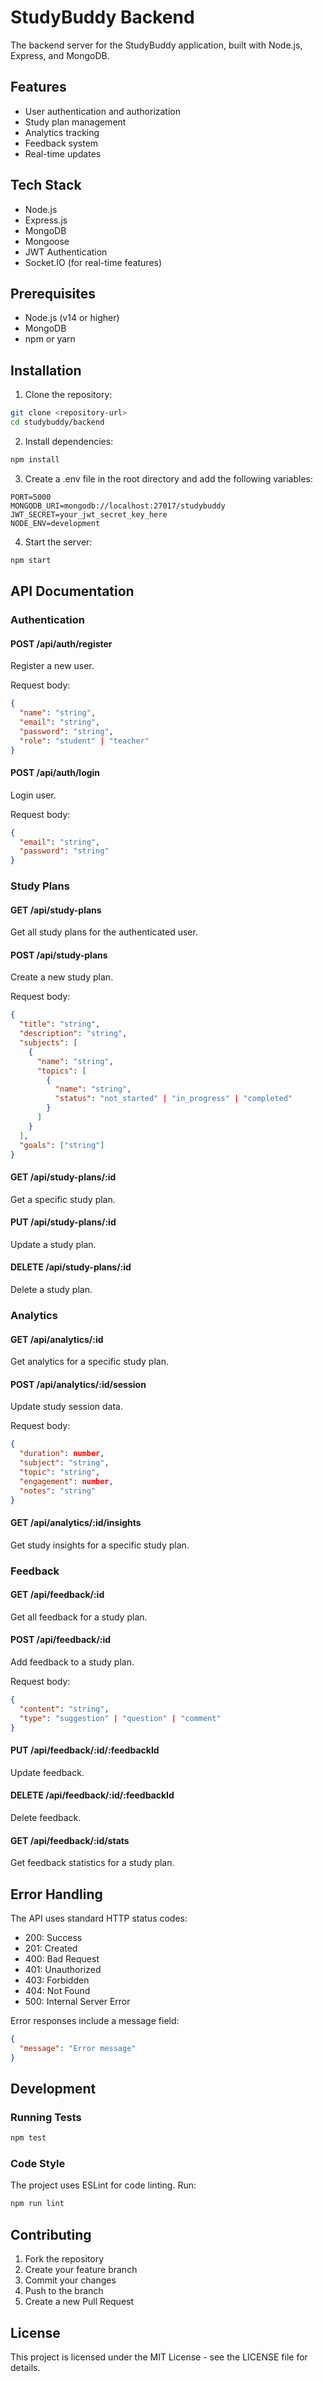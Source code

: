 # StudyBuddy Backend

The backend server for the StudyBuddy application, built with Node.js, Express, and MongoDB.

## Features

- User authentication and authorization
- Study plan management
- Analytics tracking
- Feedback system
- Real-time updates

## Tech Stack

- Node.js
- Express.js
- MongoDB
- Mongoose
- JWT Authentication
- Socket.IO (for real-time features)

## Prerequisites

- Node.js (v14 or higher)
- MongoDB
- npm or yarn

## Installation

1. Clone the repository:
```bash
git clone <repository-url>
cd studybuddy/backend
```

2. Install dependencies:
```bash
npm install
```

3. Create a .env file in the root directory and add the following variables:
```
PORT=5000
MONGODB_URI=mongodb://localhost:27017/studybuddy
JWT_SECRET=your_jwt_secret_key_here
NODE_ENV=development
```

4. Start the server:
```bash
npm start
```

## API Documentation

### Authentication

#### POST /api/auth/register
Register a new user.

Request body:
```json
{
  "name": "string",
  "email": "string",
  "password": "string",
  "role": "student" | "teacher"
}
```

#### POST /api/auth/login
Login user.

Request body:
```json
{
  "email": "string",
  "password": "string"
}
```

### Study Plans

#### GET /api/study-plans
Get all study plans for the authenticated user.

#### POST /api/study-plans
Create a new study plan.

Request body:
```json
{
  "title": "string",
  "description": "string",
  "subjects": [
    {
      "name": "string",
      "topics": [
        {
          "name": "string",
          "status": "not_started" | "in_progress" | "completed"
        }
      ]
    }
  ],
  "goals": ["string"]
}
```

#### GET /api/study-plans/:id
Get a specific study plan.

#### PUT /api/study-plans/:id
Update a study plan.

#### DELETE /api/study-plans/:id
Delete a study plan.

### Analytics

#### GET /api/analytics/:id
Get analytics for a specific study plan.

#### POST /api/analytics/:id/session
Update study session data.

Request body:
```json
{
  "duration": number,
  "subject": "string",
  "topic": "string",
  "engagement": number,
  "notes": "string"
}
```

#### GET /api/analytics/:id/insights
Get study insights for a specific study plan.

### Feedback

#### GET /api/feedback/:id
Get all feedback for a study plan.

#### POST /api/feedback/:id
Add feedback to a study plan.

Request body:
```json
{
  "content": "string",
  "type": "suggestion" | "question" | "comment"
}
```

#### PUT /api/feedback/:id/:feedbackId
Update feedback.

#### DELETE /api/feedback/:id/:feedbackId
Delete feedback.

#### GET /api/feedback/:id/stats
Get feedback statistics for a study plan.

## Error Handling

The API uses standard HTTP status codes:

- 200: Success
- 201: Created
- 400: Bad Request
- 401: Unauthorized
- 403: Forbidden
- 404: Not Found
- 500: Internal Server Error

Error responses include a message field:
```json
{
  "message": "Error message"
}
```

## Development

### Running Tests
```bash
npm test
```

### Code Style
The project uses ESLint for code linting. Run:
```bash
npm run lint
```

## Contributing

1. Fork the repository
2. Create your feature branch
3. Commit your changes
4. Push to the branch
5. Create a new Pull Request

## License

This project is licensed under the MIT License - see the LICENSE file for details. 